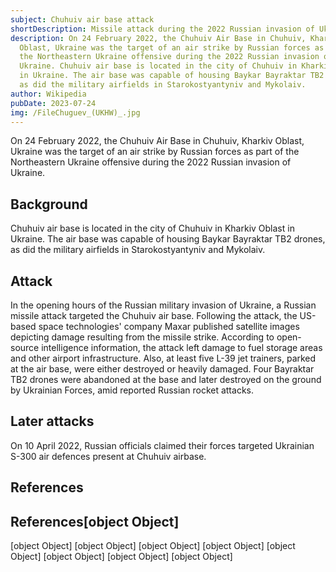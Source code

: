 ```yaml
---
subject: Chuhuiv air base attack
shortDescription: Missile attack during the 2022 Russian invasion of Ukraine
description: On 24 February 2022, the Chuhuiv Air Base in Chuhuiv, Kharkiv
  Oblast, Ukraine was the target of an air strike by Russian forces as part of
  the Northeastern Ukraine offensive during the 2022 Russian invasion of
  Ukraine. Chuhuiv air base is located in the city of Chuhuiv in Kharkiv Oblast
  in Ukraine. The air base was capable of housing Baykar Bayraktar TB2 drones,
  as did the military airfields in Starokostyantyniv and Mykolaiv.
author: Wikipedia
pubDate: 2023-07-24
img: /FileChuguev_(UKHW)_.jpg
---
```


On 24 February 2022, the Chuhuiv Air Base in Chuhuiv, Kharkiv Oblast, Ukraine was the target of an air strike by Russian forces as part of the Northeastern Ukraine offensive during the 2022 Russian invasion of Ukraine.

## Background
Chuhuiv air base is located in the city of Chuhuiv in Kharkiv Oblast in Ukraine. The air base was capable of housing Baykar Bayraktar TB2 drones, as did the military airfields in Starokostyantyniv and Mykolaiv.

## Attack
In the opening hours of the Russian military invasion of Ukraine, a Russian missile attack targeted the Chuhuiv air base. Following the attack, the US-based space technologies' company Maxar published satellite images depicting damage resulting from the missile strike. According to open-source intelligence information, the attack left damage to fuel storage areas and other airport infrastructure. Also, at least five L-39 jet trainers, parked at the air base, were either destroyed or heavily damaged. Four Bayraktar TB2 drones were abandoned at the base and later destroyed on the ground by Ukrainian Forces, amid reported Russian rocket attacks.

## Later attacks
On 10 April 2022, Russian officials claimed their forces targeted Ukrainian S-300 air defences present at Chuhuiv airbase.

## References
## References[object Object]
[object Object]
[object Object]
[object Object]
[object Object]
[object Object]
[object Object]
[object Object]
[object Object]